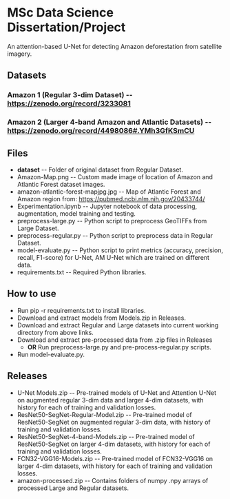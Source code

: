 # MSc Data Science Dissertation/Project

An attention-based U-Net for detecting Amazon deforestation from satellite imagery.

## Datasets
### Amazon 1 (Regular 3-dim Dataset) -- https://zenodo.org/record/3233081
### Amazon 2 (Larger 4-band Amazon and Atlantic Datasets) -- https://zenodo.org/record/4498086#.YMh3GfKSmCU

## Files
+ **dataset** -- Folder of original dataset from Regular Dataset.
+ Amazon-Map.png -- Custom made image of location of Amazon and Atlantic Forest dataset images.
+ amazon-atlantic-forest-mapjpg.jpg -- Map of Atlantic Forest and Amazon region from: https://pubmed.ncbi.nlm.nih.gov/20433744/
+ Experimentation.ipynb -- Jupyter notebook of data processing, augmentation, model training and testing.
+ preprocess-large.py -- Python script to preprocess GeoTIFFs from Large Dataset.
+ preprocess-regular.py -- Python script to preprocess data in Regular Dataset.
+ model-evaluate.py -- Python script to print metrics (accuracy, precision, recall, F1-score) for U-Net, AM U-Net which are trained on different data.
+ requirements.txt -- Required Python libraries.

## How to use
+ Run pip -r requirements.txt to install libraries.
+ Download and extract models from Models.zip in Releases.
+ Download and extract Regular and Large datasets into current working directory from above links.
+ Download and extract pre-processed data from .zip files in Releases
  + **OR** Run preprocess-large.py and pre-process-regular.py scripts.
+ Run model-evaluate.py.

## Releases
+ U-Net Models.zip -- Pre-trained models of U-Net and Attention U-Net on augmented regular 3-dim data and larger 4-dim datasets, with history for each of training and validation losses.
+ ResNet50-SegNet-Regular-Model.zip -- Pre-trained model of ResNet50-SegNet on augmented regular 3-dim data, with history of training and validation losses.
+ ResNet50-SegNet-4-band-Models.zip -- Pre-trained model of ResNet50-SegNet on larger 4-dim datasets, with history for each of training and validation losses.
+ FCN32-VGG16-Models.zip -- Pre-trained model of FCN32-VGG16 on larger 4-dim datasets, with history for each of training and validation losses.
+ amazon-processed.zip -- Contains folders of numpy .npy arrays of processed Large and Regular datasets.
